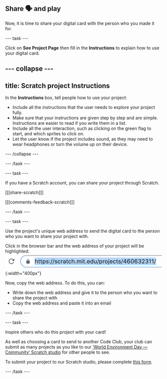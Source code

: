 ## Share 🗣️ and play

Now, it is time to share your digital card with the person who you made it for. 

--- task ---

Click on **See Project Page** then fill in the **Instructions** to explain how to use your digital card.

--- collapse ---
---
title: Scratch project Instructions
---

In the **Instructions** box, tell people how to use your project:
+ Include all the instructions that the user needs to explore your project fully. 
+ Make sure that your instructions are given step by step and are simple. Instructions are easier to read if you write them in a list.
+ Include all the user interaction, such as clicking on the green flag to start, and which sprites to click on. 
+ Let the user know if the project includes sound, as they may need to wear headphones or turn the volume up on their device.

--- /collapse ---

--- /task ---

--- task ---

If you have a Scratch account, you can share your project through Scratch.
 
[[[share-scratch]]]
 
[[[comments-feedback-scratch]]]

--- /task ---

--- task ---

Use the project's unique web address to send the digital card to the person who you want to share your project with.

Click in the browser bar and the web address of your project will be highlighted:
![Show web address](images/from-me-webaddress.png){:width="400px"}

Now, copy the web address. To do this, you can:
+ Write down the web address and give it to the person who you want to share the project with
+ Copy the web address and paste it into an email

--- /task ---

--- task ---

Inspire others who do this project with your card! 

As well as choosing a card to send to another Code Club, your club can submit as many projects as you like to our [‘World Environment Day — Community’ Scratch studio](https://scratch.mit.edu/studios/35028571) for other people to see. 

To submit your project to our Scratch studio, please complete [this form](https://form.raspberrypi.org/f/community-project-submissions).

--- /task ---